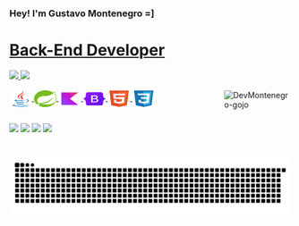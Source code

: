 ### Hey! I'm Gustavo Montenegro =]
 <div>
  <a href="https://github.com/DevMontenegro">
   <h1>Back-End Developer</h1>
   
  <img height="140em" src="https://github-readme-stats.vercel.app/api?username=DevMontenegro&show_icons=true&theme=tokyonight&include_all_commits=true&count_private=true"/>
  <img height="140em" src="https://github-readme-stats.vercel.app/api/top-langs/?username=DevMontenegro&layout=compact&langs_count=7&theme=tokyonight"/>
</div>
<div style="display: inline_block"><br>
  <img align="center" alt="DevMontenegro-HTML" height="30" width="40" src="https://raw.githubusercontent.com/devicons/devicon/master/icons/java/java-original.svg">
  <img align="center" alt="DevMontenegro-JS" height="30" width="40" src="https://github.com/devicons/devicon/blob/master/icons/spring/spring-original.svg">
  <img align="center" alt="DevMontenegro-JS" height="30" width="40" src="https://github.com/devicons/devicon/blob/master/icons/kotlin/kotlin-original.svg">
  <img align="center" alt="DevMontenegro-JS" height="30" width="40" src="https://github.com/devicons/devicon/blob/master/icons/bootstrap/bootstrap-original.svg">
  <img align="center" alt="DevMontenegro-HTML" height="30" width="40" src="https://raw.githubusercontent.com/devicons/devicon/master/icons/html5/html5-original.svg">
  <img align="center" alt="DevMontenegro-CSS" height="30" width="40" src="https://raw.githubusercontent.com/devicons/devicon/master/icons/css3/css3-original.svg">
  <img align="right" alt="DevMontenegro-gojo" height="120" width="120" src="https://i.pinimg.com/originals/e3/44/40/e344400ad0c023905c1b66961e242f8d.gif">
 </div>
 
 ##
 
<div> 
  <a href="https://www.instagram.com/gu.apk/" target="_blank"><img src="https://img.shields.io/badge/-Instagram-%23E4405F?style=for-the-badge&logo=instagram&logoColor=white" target="_blank"></a>
 	<a href="https://www.twitch.tv/ipsych0x" target="_blank"><img src="https://img.shields.io/badge/Twitch-9146FF?style=for-the-badge&logo=twitch&logoColor=white" target="_blank"></a>
  <a href = "mailto:gus254monte@gmail.com"><img src="https://img.shields.io/badge/-Gmail-%23333?style=for-the-badge&logo=gmail&logoColor=white" target="_blank"></a>
  <a href="https://www.linkedin.com/in/gustavo-montenegro-1161521a5/" target="_blank"><img src="https://img.shields.io/badge/-LinkedIn-%230077B5?style=for-the-badge&logo=linkedin&logoColor=white" target="_blank"></a> 
 
 ![Snake animation](https://github.com/DevMontenegro/DevMontenegro/blob/output/github-contribution-grid-snake.svg)
